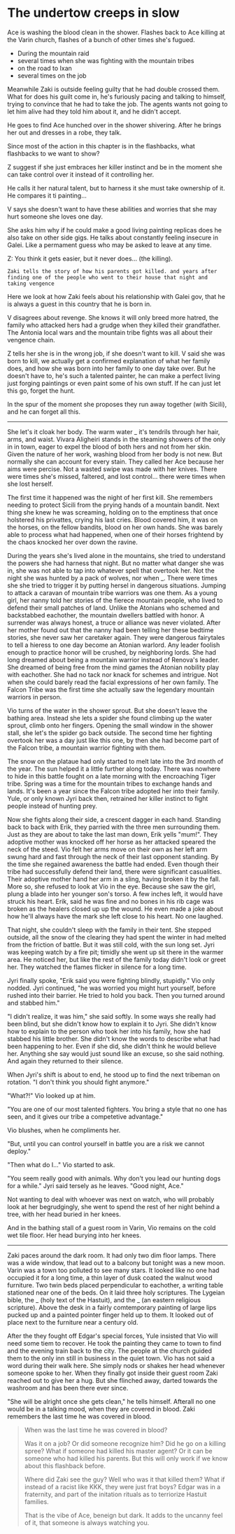 # The undertow creeps in slow

Ace is washing the blood clean in the shower. Flashes back to Ace killing at the Varin church, flashes of a bunch of other times she's fugued.

- During the mountain raid
- several times when she was fighting with the mountain tribes
- on the road to Ixan
- several times on the job

Meanwhile Zaki is outside feeling guilty that he had double crossed them. What for does his guilt come in, he's furiously pacing and talking to himself, trying to convince that he had to take the job. The agents wants not going to let him alive had they told him about it, and he didn't accept.

He goes to find Ace hunched over in the shower shivering. After he brings her out and dresses in a robe, they talk.

Since most of the action in this chapter is in the flashbacks, what flashbacks to we want to show?

Z suggest if she just embraces her killer instinct and be in the moment she can take control over it instead of it controlling her.

He calls it her natural talent, but to harness it she must take ownership of it. He compares it ti painting...

 V says she doesn't want to have these abilities and worries that she may hurt someone she loves one day.

She asks him why if he could make a good living painting replicas does he also take on other side gigs. He talks about constantly feeling insecure in Galei. Like a permament guess who may be asked to leave at any time.

Z: You think it gets easier, but it never does... (the killing).

`Zaki tells the story of how his parents got killed. and years after finding one of the people who went to their house that night and taking vengence`

Here we look at how Zaki feels about his relationship with Galei gov, that he is always a guest in this country that he is born in.

V disagrees about revenge. She knows it will only breed more hatred, the family who attacked hers had a grudge when they killed their grandfather. The Antonia local wars and the mountain tribe fights was all about their vengence chain.

Z tells her she is in the wrong job, if she doesn't want to kill. V said she was born to kill, we actually get a confirmed explanation of what her family does, and how she was born into her family to one day take over. But he doesn't have to, he's such a talented painter, he can make a perfect living just forging paintings or even paint some of his own stuff. If he can just let this go, forget the hunt.

In the spur of the moment she proposes they run away together (with Sicili), and he can forget all this.

---

She let's it cloak her body. The warm water _ it's tendrils through her hair, arms, and waist. Vivara Aligheiri stands in the steaming showers of the only in in town, eager to expel the blood of both hers and not from her skin. Given the nature of her work, washing blood from her body is not new. But normally she can account for every stain. They called her Ace because her aims were percise. Not a wasted swipe was made with her knives. There were times she's missed, faltered, and lost control... there were times when she lost herself.

The first time it happened was the night of her first kill. She remembers needing to protect Sicili from the prying hands of a mountain bandit. Next thing she knew he was screaming, holding on to the emptiness that once holstered his privattes, crying his last cries. Blood covered him, it was on the horses, on the fellow bandits, blood on her own hands. She was barely able to process what had happened, when one of their horses frightend by the chaos knocked her over down the ravine.

During the years she's lived alone in the mountains, she tried to understand the powers she had harness that night. But no matter what danger she was in, she was not able to tap into whatever spell that overtook her. Not the night she was hunted by a pack of wolves, nor when _. There were times she she tried to trigger it by putting hersel in dangerous situations. Jumping to attack a caravan of mountain tribe warriors was one them. As a young girl, her nanny told her stories of the fierece mountain people, who lived to defend their small patches of land. Unlike the Atonians who schemed and backstabbed eachother, the mountain dwellers battled with honor. A surrender was always honest, a truce or alliance was never violated. After her mother found out that the nanny had been telling her these bedtime stories, she never saw her caretaker again. They were dangerous fairytales to tell a hieress to one day become an Atonian warlord. Any leader foolish enough to practice honor will be crushed, by neighboring lords. She had long dreamed about being a mountain warrior instead of Renova's leader. She dreamed of being free from the mind games the Atonian nobility play with eachother. She had no tack nor knack for schemes and intrigue. Not when she could barely read the facial expressions of her own family. The Falcon Tribe was the first time she actually saw the legendary mountain warriors in person.

Vio turns of the water in the shower sprout. But she doesn't leave the bathing area. Instead she lets a spider she found climbing up the water sprout, climb onto her fingers. Opening the small window in the shower stall, she let's the spider go back outside. The second time her fighting overtook her was a day just like this one, by then she had become part of the Falcon tribe, a mountain warrior fighting with them.

The snow on the plataue had only started to melt late into the 3rd month of the year. The sun helped it a little further along today. There was nowhere to hide in this battle fought on a late morning with the encroaching Tiger tribe. Spring was a time for the mountain tribes to exchange hands and lands. It's been a year since the Falcon tribe adopted her into their family. Yule, or only known Jyri back then, retrained her killer instinct to fight people instead of hunting prey.

Now she fights along their side, a crescent dagger in each hand. Standing back to back with Erik, they parried with the three men surrounding them. Just as they are about to take the last man down, Erik yells "mum!". They adoptive mother was knocked off her horse as her attacked speared the neck of the steed. Vio felt her arms move on their own as her left arm swung hard and fast through the neck of their last opponent standing. By the time she regained awareness the battle had ended. Even though their tribe had successfully defend their land, there were significant casualities. Their adoptive mother hand her arm in a sling, having broken it by the fall. More so, she refused to look at Vio in the eye. Because she saw the girl, plung a blade into her younger son's torso. A few inches left, it would have struck his heart. Erik, said he was fine and no bones in his rib cage was broken as the healers closed up up the wound. He even made a joke about how he'll always have the mark she left close to his heart. No one laughed.

That night, she couldn't sleep with the family in their tent. She stepped outside, all the snow of the clearing they had spent the winter in had melted from the friction of battle. But it was still cold, with the sun long set. Jyri was keeping watch by a fire pit; timidly she went up sit there in the warmer area. He noticed her, but like the rest of the family today didn't look or greet her. They watched the flames flicker in silence for a long time.

Jyri finally spoke, "Erik said you were fighting blindly, stupidly." Vio only nodded. Jyri continued, "he was worried you might hurt yourself, before rushed into their barrier. He tried to hold you back. Then you turned around and stabbed him."

"I didn't realize, it was him," she said softly. In some ways she really had been blind, but she didn't know how to explain it to Jyri. She didn't know how to explain to the person who took her into his family, how she had stabbed his little brother. She didn't know the words to describe what had been happening to her. Even if she did, she didn't think he would believe her. Anything she say would just sound like an excuse, so she said nothing. And again they returned to their silence.

When Jyri's shift is about to end, he stood up to find the next tribeman on rotation. "I don't think you should fight anymore."

"What?!" Vio looked up at him.

"You are one of our most talented fighters. You bring a style that no one has seen, and it gives our tribe a competetive advantage."

Vio blushes, when he compliments her.

"But, until you can control yourself in battle you are a risk we cannot deploy."

"Then what do I..." Vio started to ask.

"You seem really good with animals. Why don't you lead our hunting dogs for a while." Jyri said tersely as he leaves. "Good night, Ace."

Not wanting to deal with whoever was next on watch, who will probably look at her begrudgingly, she went to spend the rest of her night behind a tree, with her head buried in her knees.

And in the bathing stall of a guest room in Varin, Vio remains on the cold wet tile floor. Her head burying into her knees.

---

Zaki paces around the dark room. It had only two dim floor lamps. There was a wide window, that lead out to a balcony but tonight was a new moon. Varin was a town too polluted to see many stars. It looked like no one had occupied it for a long time, a thin layer of dusk coated the walnut wood furniture. Two twin beds placed perpendicular to eachother, a writing table stationed near one of the beds. On it laid three holy scriptures. The Lygeian bible, the _ (holy text of the Hastuit), and the _ (an eastern religious scripture). Above the desk in a fairly comtemporary painting of large lips pucked up and a painted pointer finger held up to them. It looked out of place next to the furniture near a century old.

After the they fought off Edgar's special forces, Yule insisted that Vio will need some tiem to recover. He took the painting they came to town to find and the evening train back to the city. The people at the church guided them to the only inn still in business in the quiet town. Vio has not said a word during their walk here. She simply nods or shakes her head whenever someone spoke to her. When they finally got inside their guest room Zaki reached out to give her a hug. But she flinched away, darted towards the washroom and has been there ever since.             

"She will be alright once she gets clean," he tells himself. Afterall no one would be in a talking mood, when they are covered in blood. Zaki remembers the last time he was covered in blood. 

> When was the last time he was covered in blood?
>
> Was it on a job? Or did someone recognize him? Did he go on a killing spree? What if someone had killed his master agent? Or it can be someone who had killed his parents. But this will only work if we know about this flashback before.
>
> Where did Zaki see the guy? Well who was it that killed them? What if instead of a racist like KKK, they were just frat boys? Edgar was in a fraternity, and part of the initation rituals as to terriorize Hastuit families. 
>
> That is the vibe of Ace, beneign but dark. It adds to the uncanny feel of it, that someone is always watching you.